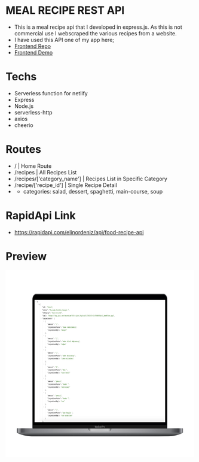 # MEAL RECIPE REST API

- This is a meal recipe api that I developed in express.js. As this is not commercial use I webscraped the various recipes from a website.
- I have used this API one of my app here;
- [Frontend Repo](https://github.com/elinordeniz/random-recipe-app)
- [Frontend Demo](https://elegant-zabaione-cefbfa.netlify.app/)

# Techs

- Serverless function for netlify
- Express
- Node.js
- serverless-http
- axios
- cheerio

# Routes

- / | Home Route
- /recipes | All Recipes List
- /recipes/['category_name'] | Recipes List in Specific Category
- /recipe/['recipe_id'] | Single Recipe Detail
- - categories: salad, dessert, spaghetti, main-course, soup

# RapidApi Link

- https://rapidapi.com/elinordeniz/api/food-recipe-api

# Preview

[<img src="https://github.com/elinordeniz/meal-recipe-api/blob/master/dist/recipeapi.png" width="750" height="500"/>](https://rapidapi.com/elinordeniz/api/food-recipe-api)
